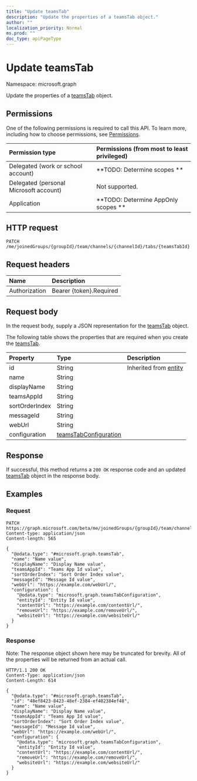 ```yaml
---
title: "Update teamsTab"
description: "Update the properties of a teamsTab object."
author: ""
localization_priority: Normal
ms.prod: ""
doc_type: apiPageType
---
```


# Update teamsTab

Namespace: microsoft.graph

Update the properties of a [teamsTab](../resources/teamstab.md) object.

## Permissions
One of the following permissions is required to call this API. To learn more, including how to choose permissions, see [Permissions](/concepts/permissions-reference.md).

|Permission type|Permissions (from most to least privileged)|
|:---|:---|
|Delegated (work or school account)|**TODO: Determine scopes **|
|Delegated (personal Microsoft account)|Not supported.|
|Application|**TODO: Determine AppOnly scopes **|

## HTTP request
<!-- {
  "blockType": "ignored"
}
-->
``` http
PATCH /me/joinedGroups/{groupId}/team/channels/{channelId}/tabs/{teamsTabId}
```

## Request headers
|Name|Description|
|:---|:---|
|Authorization|Bearer {token}.Required|

## Request body
In the request body, supply a JSON representation for the [teamsTab](../resources/teamstab.md) object.

The following table shows the properties that are required when you create the [teamsTab](../resources/teamstab.md).

|Property|Type|Description|
|:---|:---|:---|
|id|String| Inherited from [entity](../resources/entity.md)|
|name|String||
|displayName|String||
|teamsAppId|String||
|sortOrderIndex|String||
|messageId|String||
|webUrl|String||
|configuration|[teamsTabConfiguration](../resources/teamstabconfiguration.md)||



## Response
If successful, this method returns a `200 OK` response code and an updated [teamsTab](../resources/teamstab.md) object in the response body.

## Examples

### Request
<!-- {
  "blockType": "request",
  "name": "update_teamstab"
}
-->
``` http
PATCH https://graph.microsoft.com/beta/me/joinedGroups/{groupId}/team/channels/{channelId}/tabs/{teamsTabId}
Content-type: application/json
Content-length: 565

{
  "@odata.type": "#microsoft.graph.teamsTab",
  "name": "Name value",
  "displayName": "Display Name value",
  "teamsAppId": "Teams App Id value",
  "sortOrderIndex": "Sort Order Index value",
  "messageId": "Message Id value",
  "webUrl": "https://example.com/webUrl/",
  "configuration": {
    "@odata.type": "microsoft.graph.teamsTabConfiguration",
    "entityId": "Entity Id value",
    "contentUrl": "https://example.com/contentUrl/",
    "removeUrl": "https://example.com/removeUrl/",
    "websiteUrl": "https://example.com/websiteUrl/"
  }
}
```

### Response
Note: The response object shown here may be truncated for brevity. All of the properties will be returned from an actual call.
<!-- {
  "blockType": "response",
  "truncated": true
}
-->
``` http
HTTP/1.1 200 OK
Content-Type: application/json
Content-Length: 614

{
  "@odata.type": "#microsoft.graph.teamsTab",
  "id": "48ef8423-8423-48ef-2384-ef482384ef48",
  "name": "Name value",
  "displayName": "Display Name value",
  "teamsAppId": "Teams App Id value",
  "sortOrderIndex": "Sort Order Index value",
  "messageId": "Message Id value",
  "webUrl": "https://example.com/webUrl/",
  "configuration": {
    "@odata.type": "microsoft.graph.teamsTabConfiguration",
    "entityId": "Entity Id value",
    "contentUrl": "https://example.com/contentUrl/",
    "removeUrl": "https://example.com/removeUrl/",
    "websiteUrl": "https://example.com/websiteUrl/"
  }
}
```


